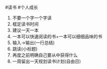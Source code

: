 #读书 #个人成长 
1. 不要一个字一个字读
2. 框定读书时间
3. 建议一天一本
4. 一本可以快速阅读的书+一本可以细细品味的书
5. 输入->输出(一行总结)
6. 跳读(小标题)
7. 再度之前明确自己要从中获得什么
8. 一周留出一天规划读书计划(自由日)